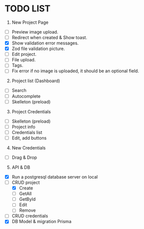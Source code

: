 # TODO LIST

1. New Project Page
- [ ] Preview image upload.
- [ ] Redirect when created & Show toast.
- [x] Show validation error messages.
- [x] Zod file validation picture.
- [ ] Edit project.
- [ ] File upload.
- [ ] Tags.
- [ ] Fix error if no image is uploaded, it should be an optional field.

2. Project list (Dashboard)
- [ ] Search
- [ ] Autocomplete
- [ ] Skelleton (preload)

3. Project Credentials
- [ ] Skelleton (preload)
- [ ] Project info
- [ ] Credentials list
- [ ] Edit, add buttons

4. New Credentials
- [ ] Drag & Drop 

5. API & DB
- [x] Run a postgresql database server on local
- [ ] CRUD project  
    - [x] Create
    - [ ] GetAll
    - [ ] GetById
    - [ ] Edit
    - [ ] Remove
- [ ] CRUD credentials
- [x] DB Model & migration Prisma